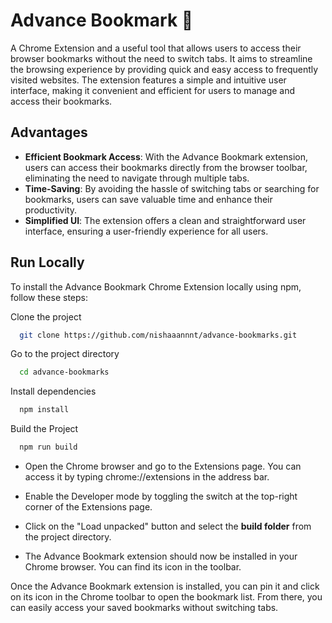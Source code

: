 # Advance Bookmark 🔖


A Chrome Extension and a useful tool that allows users to access their browser bookmarks without the need to switch tabs. It aims to streamline the browsing experience by providing quick and easy access to frequently visited websites. The extension features a simple and intuitive user interface, making it convenient and efficient for users to manage and access their bookmarks.

## Advantages
- **Efficient Bookmark Access**: With the Advance Bookmark extension, users can access their bookmarks directly from the browser toolbar, eliminating the need to navigate through multiple tabs.
- **Time-Saving**: By avoiding the hassle of switching tabs or searching for bookmarks, users can save valuable time and enhance their productivity.
- **Simplified UI**: The extension offers a clean and straightforward user interface, ensuring a user-friendly experience for all users.


## Run Locally

To install the Advance Bookmark Chrome Extension locally using npm, follow these steps:

Clone the project

```bash
  git clone https://github.com/nishaaannnt/advance-bookmarks.git
```

Go to the project directory

```bash
  cd advance-bookmarks
```

Install dependencies

```bash
  npm install
```

Build the Project

```bash
  npm run build
```

- Open the Chrome browser and go to the Extensions page. You can access it by typing chrome://extensions in the address bar.

- Enable the Developer mode by toggling the switch at the top-right corner of the Extensions page.

- Click on the "Load unpacked" button and select the **build folder** from the project directory.

- The Advance Bookmark extension should now be installed in your Chrome browser. You can find its icon in the toolbar.

Once the Advance Bookmark extension is installed, you can pin it and click on its icon in the Chrome toolbar to open the bookmark list. From there, you can easily access your saved bookmarks without switching tabs.